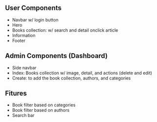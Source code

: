 ## User Components

- Navbar w/ login button
- Hero
- Books collection: w/ search and detail onclick article
- Information
- Footer

## Admin Components (Dashboard)

- Side navbar
- Index: Books collection w/ image, detail, and actions (delete and edit)
- Create: to add the book collection, authors, and categories

## Fitures

- Book filter based on categories
- Book filter based on authors
- Search bar
